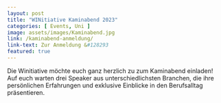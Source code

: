 ```yaml
---
layout: post
title: "WINitiative Kaminabend 2023"
categories: [ Events, Uni ]
image: assets/images/Kaminabend.jpg
link: /kaminabend-anmeldung/
link-text: Zur Anmeldung &#128293
featured: true
---
```

Die Winitiative möchte euch ganz herzlich zu zum Kaminabend einladen!  
Auf euch warten drei Speaker aus unterschiedlichsten Branchen, die ihre persönlichen Erfahrungen und exklusive Einblicke in den Berufsalltag präsentieren. 
